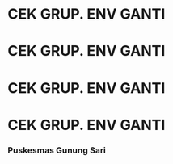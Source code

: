 # CEK GRUP. ENV GANTI
# CEK GRUP. ENV GANTI
# CEK GRUP. ENV GANTI
# CEK GRUP. ENV GANTI

### Puskesmas Gunung Sari
